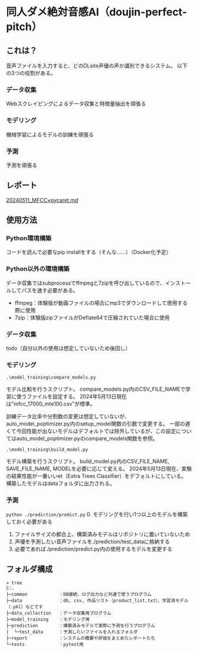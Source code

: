 # 同人ダメ絶対音感AI（doujin-perfect-pitch）

## これは？

音声ファイルを入力すると、どのDLsite声優の声か識別できるシステム。
以下の3つの役割がある。

### データ収集
Webスクレイピングによるデータ収集と特徴量抽出を頑張る

### モデリング
機械学習によるモデルの訓練を頑張る

### 予測
予測を頑張る

## レポート

[20240511_MFCC×pycaret.md](/report/20240511_MFCC×pycaret.md)


## 使用方法
### Python環境構築
コードを読んで必要なpip installをする（そんな……）（Docker化予定）

### Python以外の環境構築
データ収集ではsubprocessでffmpegと7zipを呼び出しているので、インストールしてパスを通す必要がある。

- ffmpeg：体験版が動画ファイルの場合にmp3でダウンロードして使用する際に使用
- 7zip：体験版zipファイルがDeflate64で圧縮されていた場合に使用

### データ収集
todo（自分以外の使用は想定していないため後回し）

### モデリング
```.\model_training\compare_models.py```

モデル比較を行うスクリプト。
compare_models.py内のCSV_FILE_NAMEで学習に使うファイルを設定する。
2024年5月13日現在は"mfcc_17000_mte100.csv"が標準。

訓練データ比率や分割数の変更は想定していないが、auto_model_poptimizer.py内のsetup_model関数の引数で変更する。
一部の遅くて今回性能が出ないモデルはデフォルトでは除外しているが、この設定についてはauto_model_poptimizer.pyのcompare_models関数を参照。

```.\model_training\build_model.py```

モデル構築を行うスクリプト。
build_model.py内のCSV_FILE_NAME, SAVE_FILE_NAME, MODELを必要に応じて変える。
2024年5月13日現在、実験の結果性能が一番いいet（Extra Trees Classifier）をデフォルトにしている。
構築したモデルはdataフォルダに出力される。


### 予測
```python ./prediction/predict.py```
0. モデリングを行い1つ以上のモデルを構築しておく必要がある
   1. ファイルサイズの都合上、構築済みモデルはリポジトリに置いていないため
1. 声優を予測したい音声ファイルを./prediction/test_dataに格納する
2. 必要であれば./prediction/predict.py内の使用するモデルを変更する


## フォルダ構成
```
> tree
C:.
├─common            ：DB接続、ログ出力など共通で使うプログラム
├─data              ：db, csv, 作品リスト（product_list.txt）、学習済モデル（.pkl）などです
├─data_collection   ：データ収集用プログラム
├─model_training    ：モデリング用
├─prediction        ：構築済みモデルで実際に予測を行うプログラム
│  └─test_data      ：予測したいファイルを入れるフォルダ
├─report            ：システムの概要や評価をまとめたレポートたち
└─tests             ：pytest用
```